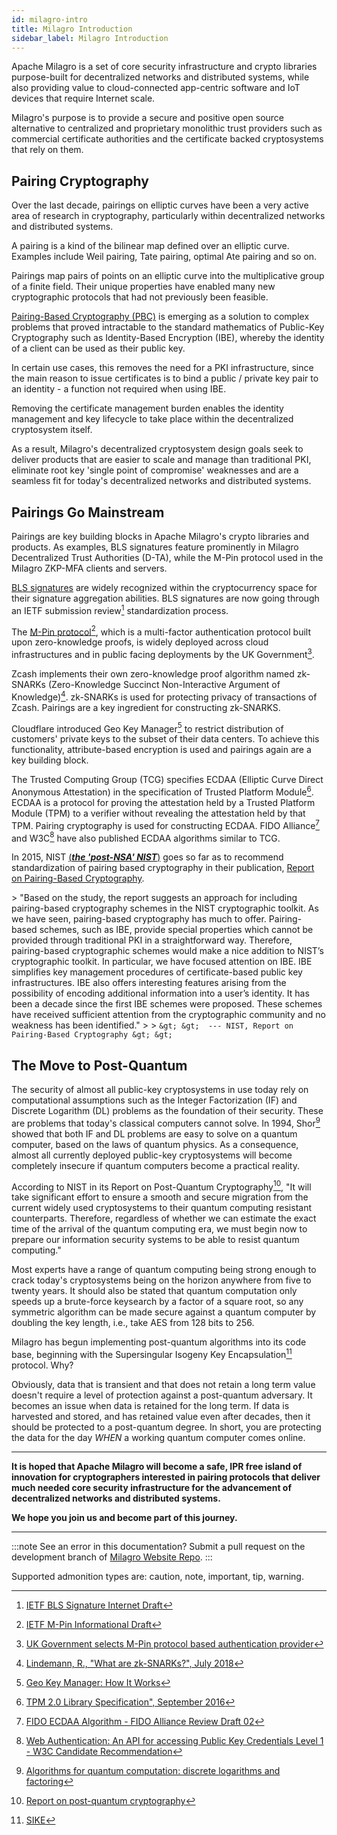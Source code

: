 ```yaml
---
id: milagro-intro
title: Milagro Introduction
sidebar_label: Milagro Introduction
---
```

Apache Milagro is a set of core security infrastructure and crypto libraries purpose-built for decentralized networks and distributed systems, while also providing value to cloud-connected app-centric software and IoT devices that require Internet scale.

Milagro's purpose is to provide a secure and positive open source alternative to centralized and proprietary monolithic trust providers such as commercial certificate authorities and the certificate backed cryptosystems that rely on them.

## Pairing Cryptography

Over the last decade, pairings on elliptic curves have been a very active area of research in cryptography, particularly within decentralized networks and distributed systems.

A pairing is a kind of the bilinear map defined over an elliptic curve. Examples include Weil pairing, Tate pairing, optimal Ate pairing and so on.  

Pairings map pairs of points on an elliptic curve into the multiplicative group of a finite field. Their unique properties have enabled many new cryptographic protocols that had not previously been feasible.

[Pairing-Based Cryptography (PBC)](https://en.wikipedia.org/wiki/Pairing-based_cryptography) is emerging as a solution to complex problems that proved intractable to the standard mathematics of Public-Key Cryptography such as Identity-Based Encryption (IBE), whereby the identity of a client can be used as their public key.

In certain use cases, this removes the need for a PKI infrastructure, since the main reason to issue certificates is to bind a public / private key pair to an identity - a function not required when using IBE.

Removing the certificate management burden enables the identity management and key lifecycle to take place within the decentralized cryptosystem itself.

As a result, Milagro's decentralized cryptosystem design goals seek to deliver products that are easier to scale and manage than traditional PKI, eliminate root key 'single point of compromise' weaknesses and are a seamless fit for today's decentralized networks and distributed systems.

## Pairings Go Mainstream

Pairings are key building blocks in Apache Milagro's crypto libraries and products. As examples, BLS signatures feature prominently in Milagro Decentralized Trust Authorities (D-TA), while the M-Pin protocol used in the Milagro ZKP-MFA clients and servers.

[BLS signatures](https://en.wikipedia.org/wiki/Boneh-Lynn-Shacham) are widely recognized within the cryptocurrency space for their signature aggregation abilities. BLS signatures are now going through an IETF submission review[^first] standardization process.

[^first]: [IETF BLS Signature Internet Draft](https://datatracker.ietf.org/doc/draft-boneh-bls-signature/)

The [M-Pin protocol](https://eprint.iacr.org/2002/164)[^second], which is a multi-factor authentication protocol built upon zero-knowledge proofs, is widely deployed across cloud infrastructures and in public facing deployments by the UK Government[^third]. 

[^second]: [IETF M-Pin Informational Draft](https://tools.ietf.org/html/draft-scott-mpin-00)

[^third]: [UK Government selects M-Pin protocol based authentication provider](https://www.computerweekly.com/news/4500260479/Experian-chooses-UK-authentication-startup-for-GovUK-Verify)

Zcash implements their own zero-knowledge proof algorithm named zk-SNARKs (Zero-Knowledge Succinct Non-Interactive Argument of Knowledge)[^fourth]. zk-SNARKs is used for protecting privacy of transactions of Zcash. Pairings are a key ingredient for constructing zk-SNARKS.

[^fourth]: [Lindemann, R., "What are zk-SNARKs?", July 2018](https://z.cash/technology/zksnarks.html)

Cloudflare introduced Geo Key Manager[^fifth] to restrict distribution of customers' private keys to the subset of their data centers. To achieve this functionality, attribute-based encryption is used and pairings again are a key building block.

[^fifth]: [Geo Key Manager: How It Works](https://blog.cloudflare.com/geo-key-manager-how-it-works)

The Trusted Computing Group (TCG) specifies ECDAA (Elliptic Curve Direct Anonymous Attestation) in the specification of Trusted Platform Module[^sixth]. ECDAA is a protocol for proving the attestation held by a Trusted Platform Module (TPM) to a verifier without revealing the attestation held by that TPM. Pairing cryptography is used for constructing ECDAA. FIDO Alliance[^seventh] and W3C[^eighth] have also published ECDAA algorithms similar to TCG.

[^sixth]: [TPM 2.0 Library Specification", September 2016](https://trustedcomputinggroup.org/resource/tpm-library-specification/)

[^seventh]: [FIDO ECDAA Algorithm - FIDO Alliance Review Draft 02](https://fidoalliance.org/specs/fido-v2.0-rd-20180702/fido-ecdaa-algorithm-v2.0-rd-20180702.html)

[^eighth]: [Web Authentication: An API for accessing Public Key Credentials Level 1 - W3C Candidate Recommendation](https://www.w3.org/TR/webauthn)

In 2015, NIST [(**_the 'post-NSA' NIST_**)](http://www.theregister.co.uk/2014/05/26/congress_divorces_nist_from_nsa/) goes so far as to recommend standardization of pairing based cryptography in their publication, [Report on Pairing-Based Cryptography](http://nvlpubs.nist.gov/nistpubs/jres/120/jres.120.002.pdf).

&gt; "Based on the study, the report suggests an approach for including pairing-based cryptography schemes in the NIST cryptographic toolkit. As we have seen, pairing-based cryptography has much to offer. Pairing-based schemes, such as IBE, provide special properties which cannot be provided through traditional PKI in a straightforward way. Therefore, pairing-based cryptographic schemes would make a nice addition to NIST’s cryptographic toolkit. In particular, we have focused attention on IBE. IBE simplifies key management procedures of certificate-based public key infrastructures. IBE also offers interesting features arising from the possibility of encoding additional information into a user’s identity.  It has been a decade since the first IBE schemes were proposed. These schemes have received sufficient attention from the cryptographic community and no weakness has been identified."
&gt;
&gt; ```
&gt;
&gt;  --- NIST, Report on Pairing-Based Cryptography
&gt;
&gt; ```

## The Move to Post-Quantum

The security of almost all public-key cryptosystems in use today rely on computational assumptions such as the Integer Factorization (IF) and Discrete Logarithm (DL) problems as the foundation of their security. These are problems that today's classical computers cannot solve. In 1994, Shor[^ninth] showed that both IF and DL problems are easy to solve on a quantum computer, based on the laws of quantum physics. As a consequence, almost all currently deployed public-key cryptosystems will become completely insecure if quantum computers become a practical reality.

[^ninth]: [Algorithms for quantum computation: discrete logarithms and factoring](https://pdfs.semanticscholar.org/6902/cb196ec032852ff31cc178ca822a5f67b2f2.pdf)

According to NIST in its Report on Post-Quantum Cryptography[^tenth], "It will take significant effort to ensure a smooth and secure migration from the current widely used cryptosystems to their quantum computing resistant counterparts. Therefore, regardless of whether we can estimate the exact time of the arrival of the quantum computing era, we must begin now to prepare our information security systems to be able to resist quantum computing."

[^tenth]: [Report on post-quantum cryptography](https://nvlpubs.nist.gov/nistpubs/ir/2016/NIST.IR.8105.pdf)

Most experts have a range of quantum computing being strong enough to crack today's cryptosystems being on the horizon anywhere from five to twenty years. It should also be stated that quantum computation only speeds up a brute-force keysearch by a factor of a square root, so any symmetric algorithm can be made secure against a quantum computer by doubling the key length, i.e., take AES from 128 bits to 256.

Milagro has begun implementing post-quantum algorithms into its code base, beginning with the Supersingular Isogeny Key Encapsulation[^eleventh] protocol. Why? 

[^eleventh]: [SIKE](https://sike.org/)

Obviously, data that is transient and that does not retain a long term value doesn't require a level of protection against a post-quantum adversary. It becomes an issue when data is retained for the long term. If data is harvested and stored, and has retained value even after decades, then it should be protected to a post-quantum degree. In short, you are protecting the data for the day _WHEN_ a working quantum computer comes online.

* * *

**It is hoped that Apache Milagro will become a safe, IPR free island of innovation for cryptographers interested in pairing protocols that deliver much needed core security infrastructure for the advancement of decentralized networks and distributed systems.**

**We hope you join us and become part of this journey.**

* * *

:::note See an error in this documentation? 
Submit a pull request on the development branch of [Milagro Website Repo](https://github.com/apache/incubator-milagro).
:::


Supported admonition types are: caution, note, important, tip, warning.

